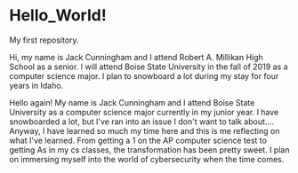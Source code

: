 # Hello_World!

My first repository.
 
Hi, my name is Jack Cunningham and I attend Robert A. Millikan High School as a senior. 
I will attend Boise State University in the fall of 2019 as a computer science major. 
I plan to snowboard a lot during my stay for four years in Idaho. 

Hello again! My name is Jack Cunningham and I attend Boise State University as
a computer science major currently in my junior year. I have snowboarded a lot, but I've ran into an issue I don't want to talk about.... Anyway, I have learned so much my time here and this is me reflecting on what I've learned. From getting a 1 on the AP computer science test to getting As in my cs classes, the transformation has been pretty sweet. I plan on immersing myself into the world of cybersecurity when the time comes.
